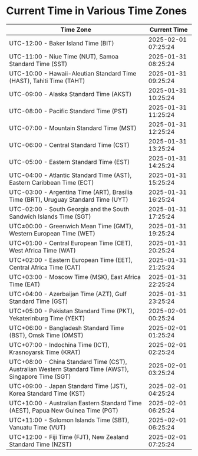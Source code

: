 # Current Time in Various Time Zones

| Time Zone | Current Time |
|-----------|--------------|
| UTC-12:00 - Baker Island Time (BIT) | 2025-02-01 07:25:24 |
| UTC-11:00 - Niue Time (NUT), Samoa Standard Time (SST) | 2025-01-31 08:25:24 |
| UTC-10:00 - Hawaii-Aleutian Standard Time (HAST), Tahiti Time (TAHT) | 2025-01-31 09:25:24 |
| UTC-09:00 - Alaska Standard Time (AKST) | 2025-01-31 10:25:24 |
| UTC-08:00 - Pacific Standard Time (PST) | 2025-01-31 11:25:24 |
| UTC-07:00 - Mountain Standard Time (MST) | 2025-01-31 12:25:24 |
| UTC-06:00 - Central Standard Time (CST) | 2025-01-31 13:25:24 |
| UTC-05:00 - Eastern Standard Time (EST) | 2025-01-31 14:25:24 |
| UTC-04:00 - Atlantic Standard Time (AST), Eastern Caribbean Time (ECT) | 2025-01-31 15:25:24 |
| UTC-03:00 - Argentina Time (ART), Brasília Time (BRT), Uruguay Standard Time (UYT) | 2025-01-31 16:25:24 |
| UTC-02:00 - South Georgia and the South Sandwich Islands Time (SGT) | 2025-01-31 17:25:24 |
| UTC±00:00 - Greenwich Mean Time (GMT), Western European Time (WET) | 2025-01-31 19:25:24 |
| UTC+01:00 - Central European Time (CET), West Africa Time (WAT) | 2025-01-31 20:25:24 |
| UTC+02:00 - Eastern European Time (EET), Central Africa Time (CAT) | 2025-01-31 21:25:24 |
| UTC+03:00 - Moscow Time (MSK), East Africa Time (EAT) | 2025-01-31 22:25:24 |
| UTC+04:00 - Azerbaijan Time (AZT), Gulf Standard Time (GST) | 2025-01-31 23:25:24 |
| UTC+05:00 - Pakistan Standard Time (PKT), Yekaterinburg Time (YEKT) | 2025-02-01 00:25:24 |
| UTC+06:00 - Bangladesh Standard Time (BST), Omsk Time (OMST) | 2025-02-01 01:25:24 |
| UTC+07:00 - Indochina Time (ICT), Krasnoyarsk Time (KRAT) | 2025-02-01 02:25:24 |
| UTC+08:00 - China Standard Time (CST), Australian Western Standard Time (AWST), Singapore Time (SGT) | 2025-02-01 03:25:24 |
| UTC+09:00 - Japan Standard Time (JST), Korea Standard Time (KST) | 2025-02-01 04:25:24 |
| UTC+10:00 - Australian Eastern Standard Time (AEST), Papua New Guinea Time (PGT) | 2025-02-01 06:25:24 |
| UTC+11:00 - Solomon Islands Time (SBT), Vanuatu Time (VUT) | 2025-02-01 06:25:24 |
| UTC+12:00 - Fiji Time (FJT), New Zealand Standard Time (NZST) | 2025-02-01 07:25:24 |

